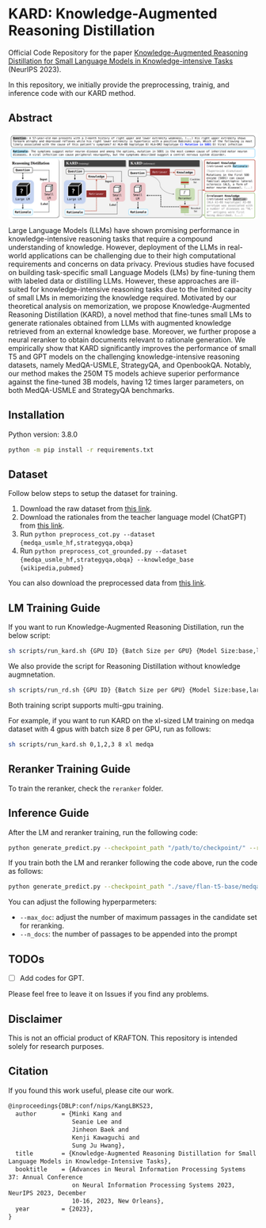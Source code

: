 # KARD: Knowledge-Augmented Reasoning Distillation

Official Code Repository for the paper [Knowledge-Augmented Reasoning Distillation for Small Language Models in Knowledge-intensive Tasks](https://arxiv.org/abs/2305.18395) (NeurIPS 2023).

In this repository, we initially provide the preprocessing, trainig, and inference code with our KARD method.


## Abstract
<img align="middle" width="900" src="https://github.com/Nardien/KARD/blob/main/images/concept_figure.PNG">

Large Language Models (LLMs) have shown promising performance in knowledge-intensive reasoning tasks that require a compound understanding of knowledge. However, deployment of the LLMs in real-world applications can be challenging due to their high computational requirements and concerns on data privacy. Previous studies have focused on building task-specific small Language Models (LMs) by fine-tuning them with labeled data or distilling LLMs. However, these approaches are ill-suited for knowledge-intensive reasoning tasks due to the limited capacity of small LMs in memorizing the knowledge required. Motivated by our theoretical analysis on memorization, we propose Knowledge-Augmented Reasoning Distillation (KARD), a novel method that fine-tunes small LMs to generate rationales obtained from LLMs with augmented knowledge retrieved from an external knowledge base. Moreover, we further propose a neural reranker to obtain documents relevant to rationale generation. We empirically show that KARD significantly improves the performance of small T5 and GPT models on the challenging knowledge-intensive reasoning datasets, namely MedQA-USMLE, StrategyQA, and OpenbookQA. Notably, our method makes the 250M T5 models achieve superior performance against the fine-tuned 3B models, having 12 times larger parameters, on both MedQA-USMLE and StrategyQA benchmarks.

## Installation
Python version: 3.8.0
```bash
python -m pip install -r requirements.txt
```

## Dataset
Follow below steps to setup the dataset for training.

1. Download the raw dataset from [this link](https://drive.google.com/file/d/16Niskw2zcvyIdeRUEB2yjU2QQFy2wN3W/view?usp=share_link).
2. Download the rationales from the teacher language model (ChatGPT) from [this link](https://drive.google.com/file/d/1tRBSLf9BeRyrsK4g2M-lRTR56OuJCt6E/view?usp=sharing).
3. Run `python preprocess_cot.py --dataset {medqa_usmle_hf,strategyqa,obqa}`
4. Run `python preprocess_cot_grounded.py --dataset {medqa_usmle_hf,strategyqa,obqa} --knowledge_base {wikipedia,pubmed}`

You can also download the preprocessed data from [this link](https://drive.google.com/file/d/118rvsqpTIHjoOuNgeYmyh7PrlmoKeAm3/view?usp=sharing).

## LM Training Guide
If you want to run Knowledge-Augmented Reasoning Distillation, run the below script:

```bash
sh scripts/run_kard.sh {GPU ID} {Batch Size per GPU} {Model Size:base,large,xl} {Dataset:medqa,strategyqa,obqa}
```

We also provide the script for Reasoning Distillation without knowledge augmnetation.

```bash
sh scripts/run_rd.sh {GPU ID} {Batch Size per GPU} {Model Size:base,large,xl} {Dataset:medqa,strategyqa,obqa}
```

Both training script supports multi-gpu training.

For example, if you want to run KARD on the xl-sized LM training on medqa dataset with 4 gpus with batch size 8 per GPU, run as follows:

```bash
sh scripts/run_kard.sh 0,1,2,3 8 xl medqa
```

## Reranker Training Guide
To train the reranker, check the `reranker` folder.


## Inference Guide
After the LM and reranker training, run the following code:
```bash
python generate_predict.py --checkpoint_path "/path/to/checkpoint/" --retriever_type {sparse,dense} --dataset {medqa_usmle_hf,strategyqa,obqa} --dense_retriever_path "/path/to/retriever/"
```

If you train both the LM and reranker following the code above, run the code as follows:
```bash
python generate_predict.py --checkpoint_path "./save/flan-t5-base/medqa/kard_wikipedia" --retriever_type dense --dataset medqa_usmle_hf --dense_retriever_path "./reranker/save/colbert_lr1e-4"
```

You can adjust the following hyperparmeters:
- `--max_doc`: adjust the number of maximum passages in the candidate set for reranking.
- `--n_docs`: the number of passages to be appended into the prompt

## TODOs
- [ ]  Add codes for GPT.

Please feel free to leave it on Issues if you find any problems.

## Disclaimer

This is not an official product of KRAFTON.
This repository is intended solely for research purposes.


## Citation
If you found this work useful, please cite our work.
```
@inproceedings{DBLP:conf/nips/KangLBKS23,
  author       = {Minki Kang and
                  Seanie Lee and
                  Jinheon Baek and
                  Kenji Kawaguchi and
                  Sung Ju Hwang},
  title        = {Knowledge-Augmented Reasoning Distillation for Small Language Models in Knowledge-Intensive Tasks},
  booktitle    = {Advances in Neural Information Processing Systems 37: Annual Conference
                  on Neural Information Processing Systems 2023, NeurIPS 2023, December
                  10-16, 2023, New Orleans},
  year         = {2023},
}
```
